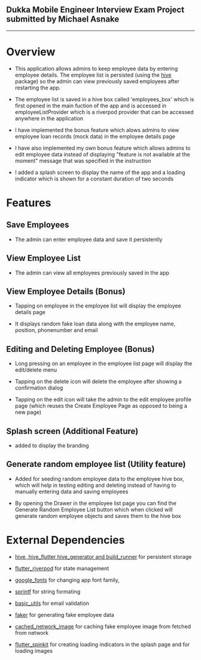 ## Dukka Mobile Engineer Interview Exam Project submitted by Michael Asnake
---

# Overview
- This application allows admins to keep employee data by entering employee details. The employee list is persisted (using the [hive](https://docs.hivedb.dev/) package) so the admin can view previously saved employees after restarting the app.

- The employee list is saved in a hive box called 'employees_box' which is first opened in the main fuction of the app and is accessed in employeeListProvider which is a riverpod provider that can be accessed anywhere in the application

- I have implemented the bonus feature which alows admins to view employee loan records (mock data) in the employee details page

- I have also implemented my own bonus feature which allows admins to edit employee data instead of displaying "feature is not available at the moment" message that was specified in the instruction

- I added a splash screen to display the name of the app and a loading indicator which is shown for a constant duration of two seconds

# Features
## Save Employees
- The admin can enter employee data and save it persistently
## View Employee List
- The admin can view all employees previously saved in the app 

## View Employee Details (Bonus)
- Tapping on employee in the employee list will display the employee details page

- It displays random fake loan data along with the employee name, position, phonenumber and email

## Editing and Deleting Employee (Bonus)
- Long pressing on an employee in the employee list page will 
display the edit/delete menu

- Tapping on the delete icon will delete the employee after showing a confirmation dialog

- Tapping on the edit icon will take the admin to the edit employee profile page (which reuses the Create Employee Page as opposed to being a new page)

## Splash screen (Additional Feature)
- added to display the branding

## Generate random employee list (Utility feature)
- Added for seeding random employee data to the employee hive box, which will help in testing editing and deleting instead of having to manually entering data and saving employees

- By opening the Drawer in the employee list page you can find the  Generate Random Employee List button which when clicked will generate random employee objects and saves them to the hive box

# External Dependencies
- [hive,  hive_flutter hive_generator and build_runner](https://docs.hivedb.dev/) for persistent storage

- [flutter_riverpod](https://pub.dev/packages/flutter_riverpod) for state management

- [google_fonts](https://pub.dev/packages/google_fonts) 
for changing app font family, 

- [sprintf](https://pub.dev/packages/sprintf) for string formating 

- [basic_utils](https://pub.dev/packages/basic_utils) for email validation

- [faker](https://pub.dev/packages/faker) for generating fake employee data

- [cached_network_image](https://pub.dev/packages/cached_network_image) for caching fake employee image from fetched from network

- [flutter_spinkit](https://pub.dev/packages/flutter_spinkit) for creating loading indicators in the splash page and for loading images